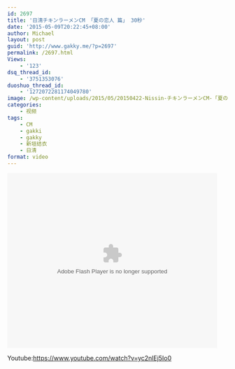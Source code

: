 ```yaml
---
id: 2697
title: '日清チキンラーメンCM 「夏の恋人 篇」 30秒'
date: '2015-05-09T20:22:45+08:00'
author: Michael
layout: post
guid: 'http://www.gakky.me/?p=2697'
permalink: /2697.html
Views:
    - '123'
dsq_thread_id:
    - '3751353076'
duoshuo_thread_id:
    - '1272072281174049780'
image: /wp-content/uploads/2015/05/20150422-Nissin-チキンラーメンCM-「夏の恋人-篇」-30秒-（1080P-_201559192744.jpg
categories:
    - 视频
tags:
    - CM
    - gakki
    - gakky
    - 新垣结衣
    - 日清
format: video
---
```


<embed height="400" src="http://www.tudou.com/v/vIGm_3izGnw/&bid=05&rpid=51229674&resourceId=51229674_05_05_99/v.swf" type="application/x-shockwave-flash" width="480"></embed>

Youtube:<https://www.youtube.com/watch?v=yc2nlEj5Io0>